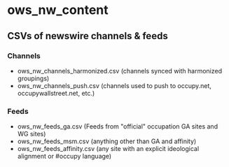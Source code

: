 # ows_nw_content

## CSVs of newswire channels & feeds

### Channels

* ows_nw_channels_harmonized.csv (channels synced with harmonized groupings)
* ows_nw_channels_push.csv (channels used to push to occupy.net, occupywallstreet.net, etc.)

### Feeds
* ows_nw_feeds_ga.csv (Feeds from "official" occupation GA sites and WG sites)
* ows_nw_feeds_msm.csv (anything other than GA and affinity)
* ows_nw_feeds_affinity.csv (any site with an explicit ideological alignment or #occupy language)